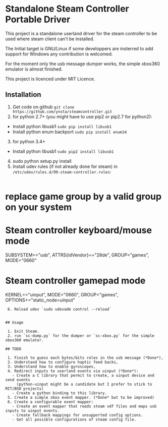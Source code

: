 # Standalone Steam Controller Portable Driver

This project is a standalone userland driver for the steam controller to be used where steam client can't be installed.

The Initial target is GNU/Linux if some developpers are insterred to add support
for Windows any contribution is welcomed.

For the moment only the usb message dumper works, the simple xbox360 emulator is almost finished.

This project is licenced under MIT Licence.

## Installation

 1. Get code on github `git clone https://github.com/ynsta/steamcontroller.git`
 2. for python 2.7+ (you might have to use pip2 or pip2.7 for python2):
   - Install python libusb1 `sudo pip install libusb1`
   - Install python enum backport `sudo pip install enum34`
 3. for python 3.4+
   - Install python libusb1 `sudo pip2 install libusb1`
 4. sudo python setup.py install
 5. Install udev rules (if not already done for steam) in `/etc/udev/rules.d/99-steam-controller.rules`:
    ```
# replace game group by a valid group on your system
# Steam controller keyboard/mouse mode
SUBSYSTEM=="usb", ATTRS{idVendor}=="28de", GROUP="games", MODE="0660"

# Steam controller gamepad mode
KERNEL=="uinput", MODE="0660", GROUP="games", OPTIONS+="static_node=uinput"
```
 6. Reload udev `sudo udevadm control --reload`


## Usage

 1. Exit Steam.
 2. run `sc-dump.py` for the dumper or `sc-xbox.py` for the simple xbox360 emulator.

## TODO

 1. Finish to guess each bytes/bits roles in the usb message (*Done*),
 2. Understand how to configure haptic feed backs,
 3. Understand how to enable gyroscopes,
 4. Redirect inputs to userland events via uinput (*Done*):
   - Create a C library that permit to create, a uinput device and send events
     (python-uinput might be a candidate but I prefer to stick to MIT/BSD projects)
   - Create a python binding to this library.
 5. Create a simple xbox event mapper. (*Done* but to be improved)
 6. Create a configurable event mapper:
   - Create an event mapper that reads steam vdf files and maps usb inputs to uinput events.
   - Create fallback mappings for unsupported config options.
   - Get all possible configurations of steam config file.
